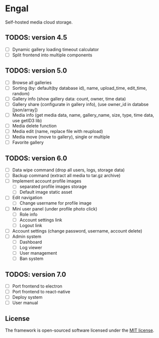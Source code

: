 # Engal
Self-hosted media cloud storage.

## TODOS: version 4.5
- [ ] Dynamic gallery loading timeout calculator
- [ ] Split frontend into multiple components

## TODOS: version 5.0
- [ ] Browse all galleries
- [ ] Sorting (by: default(by database id), name, upload_time, edit_time, random)
- [ ] Gallery info (show gallery data: count, owner, time data)
- [ ] Gallery share (configurate in gallery info), (use owner_id in databse [json/array])
- [ ] Media info (get media data, name, gallery_name, size, type, time data, use getID3 lib)
- [ ] Media delete function
- [ ] Media edit (name, replace file with reupload)
- [ ] Media move (move to gallery), single or multiple
- [ ] Favorite gallery

## TODOS: version 6.0
- [ ] Data wipe command (drop all users, logs, storage data)
- [ ] Backup command (extract all media to tar.gz archive)
- [ ] Implement account profile images
    - [ ] separated profile images storage
    - [ ] Default image static asset
- [ ] Edit navigation 
    - [ ] Change username for profile image
- [ ] Mini user panel (under profile photo click)
    - [ ] Role info
    - [ ] Account settings link
    - [ ] Logout link
- [ ] Account settings (change password, username, account delete)
- [ ] Admin system
    - [ ] Dashboard
    - [ ] Log viewer
    - [ ] User management
    - [ ] Ban system

## TODOS: version 7.0
- [ ] Port frontend to electron
- [ ] Port frontend to react-native
- [ ] Deploy system
- [ ] User manual

## License
The framework is open-sourced software licensed under the [MIT license](https://opensource.org/licenses/MIT).
